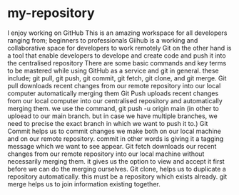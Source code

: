 # my-repository
I enjoy working on GitHub
This is an amazing workspace for all developers ranging from; beginners to professionals
Giihub is a working and collaborative space for developers to work remotely
Git on the other hand is a tool that enable developers to develope and create code and push it into the centralised repository
There are some basic commands and key terms to be mastered while using GitHub as a service and git in general. these include; git pull, git push, git commit, git fetch, git clone, and git merge.
Git pull downloads recent changes from our remote repository into our local computer automatically merging them
Git Push uploads recent changes from our local computer into our centralised repository and automatically merging them. we use the command, git push -u origin main (in other to uploead to our main branch. but in case we have multiple branches, we need to precise the exact branch in which we want to push it to.)
Git Commit helps us to commit changes we make both on our local machine and on our remote repository. commit in other words is giving it a tagging message which we want to see appear.
Git fetch downloads our recent changes from our remote repository into our local machine without necessarily merging them. it gives us the option to view and accept it first before we can do the merging ourselves.
Git clone, helps us to duplicate a repository automatically. this must be a repository which exists already.
git merge helps us to join information existing together. 
